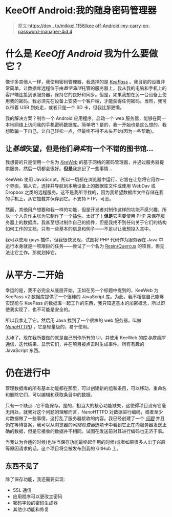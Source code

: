 # KeeOff Android:我的随身密码管理器

> 原文:[https://dev . to/mikkel 1156/kee off-Android-my-carry-on-password-manager-4id 4](https://dev.to/mikkel1156/keeoff-android-my-carry-on-password-manager-4id4)

# 什么是 *KeeOff Android* 我为什么要做它？

像许多其他人一样，我使用密码管理器，我选择的是 [*KeePass*](https://keepass.info/) 。我目前的设置非常简单，让数据库远程位于由*数字海洋*托管的服务器上，我从我的电脑和手机上的客户端连接到该服务器，保持它的良好和同步。但是，如果我想在另一台设备上使用我的密码，我必须先在设备上安装一个客户端，才能获得任何密码。当然，我可以带着 USB 到处走，或者只是一个 SD 卡，但我比那更懒。

我的解决方案？制作一个 Android 应用程序，启动一个 web 服务器，能够在同一本地网络上访问我的手机密码数据库。简单吧？是的，我一开始也是这么想的，我想欺骗一下自己，让自己轻松一点，但最终不得不从头开始(因为一些帮助)。

## 让*基维*失望，但是他们*确实*有一个不错的图书馆...

我想要的只是使用一个名为 [*KeeWeb*](https://github.com/keeweb/keeweb) 的基于网络的密码管理器，并通过服务器提供服务，然后一切都会很好。**但是**我忘记了一些事情...

KeeWeb 使用 JavaScript，所以一切都在浏览器中运行，它旨在让您将它用作一个界面，输入它，选择并导航到本地设备上的数据库文件或使用 WebDav 或 Dropbox 之类的远程服务。这不是我所寻找的，因为我希望数据库文件存储在我的手机上，从它加载并保存到它。不支持 FTP。可恶。

然而，其他用户想要和我一样的功能，但是开发者对制作这样的功能不感兴趣，所以一个人自作主张为它制作了一个[插件](https://github.com/vavrecan/keeweb-local-server)。太好了！**但是**它需要使用 PHP 来保存服务器上的数据库，我甚至想过制作自己的插件，但是我找不到任何关于它们的结构如何工作的文档，只有一些基本的信息和例子——不足以让我想投入其中。

我可以使用 guys 插件，但我很快发现，试图将 PHP 代码作为服务器在 Java 中运行本身就是一项艰巨的任务——尝试了一个名为 [Resin/Quercus](http://quercus.caucho.com/) 的项目，但无法让它工作。那就划掉它。

# 从平方-二开始

幸运的是，我不必完全从底层开始，正如在另一个标题中提到的，KeeWeb 为 KeePass v2 数据库提供了一个很棒的 JavaScript 库。为此，我不相信自己能够实现能与 KeePass 的数据库一起工作的东西，我只知道基本的加密概念，所以即使我实现了，也不可能是安全的。

所以我拿走了它，然后用 Java 找到了一个很棒的 web 服务器，叫做 [*NanoHTTPD*](https://github.com/NanoHttpd/nanohttpd) ，它是轻量级的，易于使用。

太棒了。现在我所要做的就是自己制作所有的 UI，并使用 KeeWeb 的库*与数据库*通信，迭代结果，显示它们，并在项目被点击时生成事件。所有有趣的 JavaScript 东西。

# 仍在进行中

管理数据库的所有基本功能都在那里，可以创建新的组和条目，可以移动、重命名和删除它们，可以编辑和获取条目中的数据。

只有一个缺点...它不能保存。是的，相当大的核心功能缺失，这使得项目没有它毫无用处。就我对这个问题的理解而言，NanoHTTPD 对数据进行编码，或者至少对数据做了一些事情，这打乱了服务器接收的内容。我已经创建了一个 [*问题*](https://github.com/NanoHttpd/nanohttpd/issues/507) 并且仍在等待答案，我可以从浏览器的*网络检查器*选项卡中看到它正在向服务器发送正确的数据，但是它接收的数据并不相同。试图在发送前对其进行编码也无济于事。

当我认为合适的时候(也许当保存功能最终起作用的时候)或者如果很多人出于兴趣等原因请求的话，这个项目将会被发布到我的 GitHub 上。

## 东西不见了

除了保存功能，我还需要实现:

*   SSL 通信
*   应用程序可以更改主密码
*   密码字段的密码生成器
*   其他小功能和修复